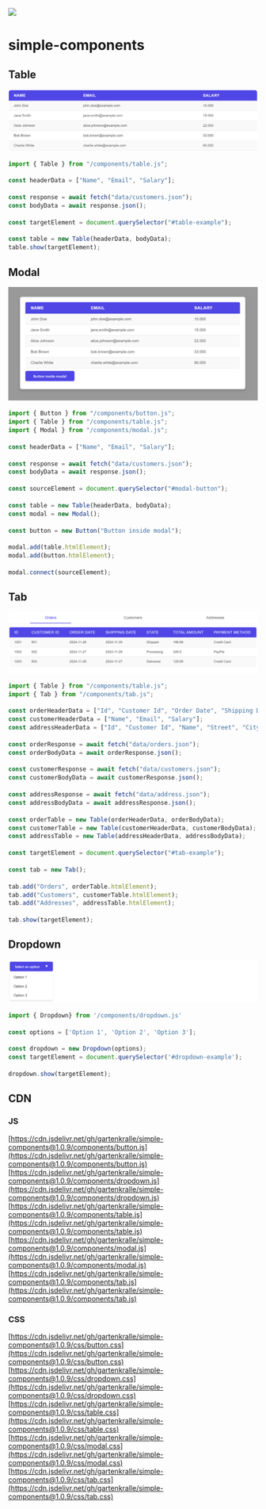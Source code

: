 [![](https://data.jsdelivr.com/v1/package/gh/gartenkralle/simple-components/badge?style=rounded)](https://www.jsdelivr.com/package/gh/gartenkralle/simple-components)

# simple-components

## Table

![Class diagram](images/table.png)

```javascript
import { Table } from "/components/table.js";

const headerData = ["Name", "Email", "Salary"];

const response = await fetch("data/customers.json");
const bodyData = await response.json();

const targetElement = document.querySelector("#table-example");

const table = new Table(headerData, bodyData);
table.show(targetElement);
```

## Modal

![Class diagram](images/modal.png)

```javascript
import { Button } from "/components/button.js";
import { Table } from "/components/table.js";
import { Modal } from "/components/modal.js";

const headerData = ["Name", "Email", "Salary"];

const response = await fetch("data/customers.json");
const bodyData = await response.json();

const sourceElement = document.querySelector("#modal-button");

const table = new Table(headerData, bodyData);
const modal = new Modal();

const button = new Button("Button inside modal");

modal.add(table.htmlElement);
modal.add(button.htmlElement);

modal.connect(sourceElement);
```

## Tab

![Class diagram](images/tab.png)

```javascript
import { Table } from "/components/table.js";
import { Tab } from "/components/tab.js";

const orderHeaderData = ["Id", "Customer Id", "Order Date", "Shipping Date", "State", "Total Amount", "Payment Method"];
const customerHeaderData = ["Name", "Email", "Salary"];
const addressHeaderData = ["Id", "Customer Id", "Name", "Street", "City", "State", "Postal Code", "Country", "Phone", "Type"];

const orderResponse = await fetch("data/orders.json");
const orderBodyData = await orderResponse.json();

const customerResponse = await fetch("data/customers.json");
const customerBodyData = await customerResponse.json();

const addressResponse = await fetch("data/address.json");
const addressBodyData = await addressResponse.json();

const orderTable = new Table(orderHeaderData, orderBodyData);
const customerTable = new Table(customerHeaderData, customerBodyData);
const addressTable = new Table(addressHeaderData, addressBodyData);

const targetElement = document.querySelector("#tab-example");

const tab = new Tab();

tab.add("Orders", orderTable.htmlElement);
tab.add("Customers", customerTable.htmlElement);
tab.add("Addresses", addressTable.htmlElement);

tab.show(targetElement);
```

## Dropdown

![Class diagram](images/dropdown.png)

```javascript
import { Dropdown} from '/components/dropdown.js'

const options = ['Option 1', 'Option 2', 'Option 3'];

const dropdown = new Dropdown(options);
const targetElement = document.querySelector('#dropdown-example');

dropdown.show(targetElement);
```

## CDN

### JS

[https://cdn.jsdelivr.net/gh/gartenkralle/simple-components@1.0.9/components/button.js](https://cdn.jsdelivr.net/gh/gartenkralle/simple-components@1.0.9/components/button.js)
[https://cdn.jsdelivr.net/gh/gartenkralle/simple-components@1.0.9/components/dropdown.js](https://cdn.jsdelivr.net/gh/gartenkralle/simple-components@1.0.9/components/dropdown.js)
[https://cdn.jsdelivr.net/gh/gartenkralle/simple-components@1.0.9/components/table.js](https://cdn.jsdelivr.net/gh/gartenkralle/simple-components@1.0.9/components/table.js)
[https://cdn.jsdelivr.net/gh/gartenkralle/simple-components@1.0.9/components/modal.js](https://cdn.jsdelivr.net/gh/gartenkralle/simple-components@1.0.9/components/modal.js)
[https://cdn.jsdelivr.net/gh/gartenkralle/simple-components@1.0.9/components/tab.js](https://cdn.jsdelivr.net/gh/gartenkralle/simple-components@1.0.9/components/tab.js)

### CSS
[https://cdn.jsdelivr.net/gh/gartenkralle/simple-components@1.0.9/css/button.css](https://cdn.jsdelivr.net/gh/gartenkralle/simple-components@1.0.9/css/button.css)
[https://cdn.jsdelivr.net/gh/gartenkralle/simple-components@1.0.9/css/dropdown.css](https://cdn.jsdelivr.net/gh/gartenkralle/simple-components@1.0.9/css/dropdown.css)
[https://cdn.jsdelivr.net/gh/gartenkralle/simple-components@1.0.9/css/table.css](https://cdn.jsdelivr.net/gh/gartenkralle/simple-components@1.0.9/css/table.css)
[https://cdn.jsdelivr.net/gh/gartenkralle/simple-components@1.0.9/css/modal.css](https://cdn.jsdelivr.net/gh/gartenkralle/simple-components@1.0.9/css/modal.css)
[https://cdn.jsdelivr.net/gh/gartenkralle/simple-components@1.0.9/css/tab.css](https://cdn.jsdelivr.net/gh/gartenkralle/simple-components@1.0.9/css/tab.css)
